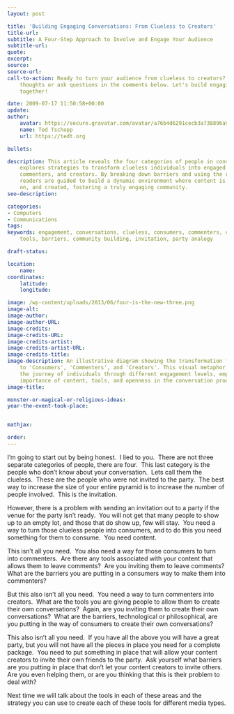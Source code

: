 ```yaml
---
layout: post

title: 'Building Engaging Conversations: From Clueless to Creators'
title-url:
subtitle: A Four-Step Approach to Involve and Engage Your Audience
subtitle-url:
quote:
excerpt:
source:
source-url:
call-to-action: Ready to turn your audience from clueless to creators? Share your
    thoughts or ask questions in the comments below. Let's build engaging conversations
    together!

date: 2009-07-17 11:50:58+00:00
update:
author:
    avatar: https://secure.gravatar.com/avatar/a76b4d6291cecb3a738896a971bfb903?s=512&d=mp&r=g
    name: Ted Tschopp
    url: https://tedt.org

bullets:

description: This article reveals the four categories of people in conversations and
    explores strategies to transform clueless individuals into engaged consumers,
    commenters, and creators. By breaking down barriers and using the right tools,
    readers are guided to build a dynamic environment where content is shared, commented
    on, and created, fostering a truly engaging community.
seo-description:

categories:
- Computers
- Communications
tags:
keywords: engagement, conversations, clueless, consumers, commenters, creators, content,
    tools, barriers, community building, invitation, party analogy

draft-status:

location:
    name:
coordinates:
    latitude:
    longitude:

image: /wp-content/uploads/2013/06/four-is-the-new-three.png
image-alt:
image-author:
image-author-URL:
image-credits:
image-credits-URL:
image-credits-artist:
image-credits-artist-URL:
image-credits-title:
image-description: An illustrative diagram showing the transformation from 'Clueless'
    to 'Consumers', 'Commenters', and 'Creators'. This visual metaphor represents
    the journey of individuals through different engagement levels, emphasizing the
    importance of content, tools, and openness in the conversation process.
image-title:

monster-or-magical-or-religious-ideas:
year-the-event-took-place:


mathjax:

order:
---
```

I’m going to start out by being honest.  I lied to you.  There are not three separate categories of people, there are four.  This last category is the people who don’t know about your conversation.  Lets call them the clueless.  These are the people who were not invited to the party.  The best way to increase the size of your entire pyramid is to increase the number of people involved.  This is the invitation.

However, there is a problem with sending an invitation out to a party if the venue for the party isn’t ready.  You will not get that many people to show up to an empty lot, and those that do show up, few will stay.  You need a way to turn those clueless people into consumers, and to do this you need something for them to consume.  You need content.

This isn’t all you need.  You also need a way for those consumers to turn into commenters.  Are there any tools associated with your content that allows them to leave comments?  Are you inviting them to leave comments?  What are the barriers you are putting in a consumers way to make them into commenters?

But this also isn’t all you need.  You need a way to turn commenters into creators.  What are the tools you are giving people to allow them to create their own conversations?  Again, are you inviting them to create their own conversations?  What are the barriers, technological or philosophical, are you putting in the way of consumers to create their own conversations?

This also isn’t all you need.  If you have all the above you will have a great party, but you will not have all the pieces in place you need for a complete package.  You need to put something in place that will allow your content creators to invite their own friends to the party.  Ask yourself what barriers are you putting in place that don’t let your content creators to invite others.  Are you even helping them, or are you thinking that this is their problem to deal with?

Next time we will talk about the tools in each of these areas and the strategy you can use to create each of these tools for different media types.